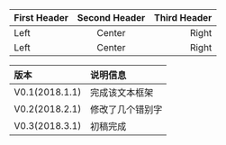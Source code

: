 First Header | Second Header | Third Header
:----------- | :-----------: | -----------:
Left         | Center        | Right
Left         | Center        | Right


版本           | 说明信息 
 :------------ | :---------------- 
V0.1(2018.1.1) | 完成该文本框架
V0.2(2018.2.1) | 修改了几个错别字
V0.3(2018.3.1) | 初稿完成
